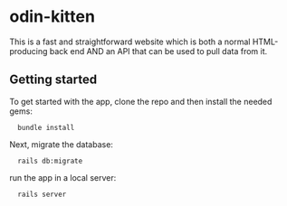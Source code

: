 # odin-kitten
This is a fast and straightforward website which is both a normal HTML-producing back end AND an API that can be used to pull data from it.
## Getting started
To get started with the app, clone the repo and then install the needed gems:
```
  bundle install
```
Next, migrate the database:
```
  rails db:migrate
```
run the app in a local server:
```
  rails server
```